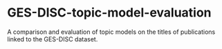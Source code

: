 # GES-DISC-topic-model-evaluation
A comparison and evaluation of topic models on the titles of publications linked to the GES-DISC dataset.
